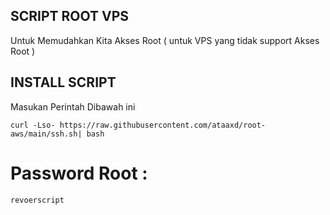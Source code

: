 ## SCRIPT ROOT VPS
Untuk Memudahkan Kita Akses Root ( untuk VPS yang tidak support Akses Root )
## INSTALL SCRIPT
Masukan Perintah Dibawah ini
```
curl -Lso- https://raw.githubusercontent.com/ataaxd/root-aws/main/ssh.sh| bash
```

# Password Root :
``` 
revoerscript
 ```
